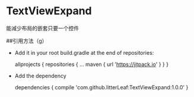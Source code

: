 # TextViewExpand
能减少布局的嵌套只要一个控件

##引用方法（g）
- Add it in your root build.gradle at the end of repositories:


    allprojects {
		  repositories {
			  ...
			  maven { url 'https://jitpack.io' }
		  }
	  }
    
- Add the dependency
  
    dependencies {
	        compile 'com.github.litterLeaf:TextViewExpand:1.0.0'
	  }
   
